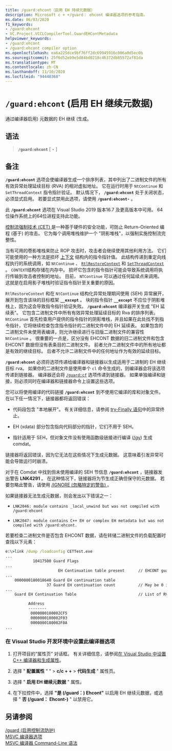 ```yaml
---
title: /guard:ehcont（启用 EH 持续元数据）
description: Microsoft c + +/guard： ehcont 编译器选项的参考指南。
ms.date: 06/03/2020
f1_keywords:
- /guard:ehcont
- VC.Project.VCCLCompilerTool.GuardEHContMetadata
helpviewer_keywords:
- /guard:ehcont
- /guard:ehcont compiler option
ms.openlocfilehash: ea6a225dce9bf76ff2dc69945916c006a0d5ec0b
ms.sourcegitcommit: 25f6d52eb9e5d84bd0218c46372db85572af81da
ms.translationtype: MT
ms.contentlocale: zh-CN
ms.lasthandoff: 11/10/2020
ms.locfileid: "94448368"
---
```

# <a name="guardehcont-enable-eh-continuation-metadata"></a>`/guard:ehcont` (启用 EH 继续元数据) 

通过编译器启用) 元数据的 EH 继续 (生成。

## <a name="syntax"></a>语法

> **`/guard:ehcont`** [ **`-`** ]

## <a name="remarks"></a>备注

**`/guard:ehcont`** 选项会使编译器生成一个排序列表，其中列出了二进制文件的所有有效异常处理延续目标 (RVA) 的相对虚拟地址。 它在运行时用于 `NtContinue` 和 `SetThreadContext` 指令指针验证。 默认情况下， **`/guard:ehcont`** 处于关闭状态，必须显式启用。 若要显式禁用此选项，请使用 **`/guard:ehcont-`** 。

此 **`/guard:ehcont`** 选项在 Visual Studio 2019 版本16.7 及更高版本中可用。 64位操作系统上的64位进程支持此功能。

[控制流强制技术 (CET) ](https://software.intel.com/sites/default/files/managed/4d/2a/control-flow-enforcement-technology-preview.pdf) 是一种基于硬件的安全功能，可防止 Return-Oriented 编程 (基于) 的攻击。 它为每个调用堆栈维护一个 "阴影堆栈"，以强制实施控制流完整性。

当有可用的卷影堆栈来防止 ROP 攻击时，攻击者会继续使用其他利用方法。 它们可能使用的一种方法是损坏 [上下文](/windows/win32/api/winnt/ns-winnt-context) 结构内的指令指针值。 此结构传递到重定向线程执行的系统调用，如 `NtContinue` 、 [`RtlRestoreContext`](/windows/win32/api/winnt/nf-winnt-rtlrestorecontext) 和 [`SetThreadContext`](/windows/win32/api/processthreadsapi/nf-processthreadsapi-setthreadcontext) 。 `CONTEXT`结构存储在内存中。 损坏它包含的指令指针可能会导致系统调用将执行传输到攻击者控制的地址。 目前， `NTContinue` 可以通过任何延续点来调用。 这就是在启用影子堆栈时验证指令指针至关重要的原因。

`RtlRestoreContext` 和在 `NtContinue` 结构化异常处理期间使用 (SEH) 异常展开，展开到包含该块的目标框架 **`__except`** 。 块的指令指针 **`__except`** 不应位于阴影堆栈上，因为这会导致指令指针验证失败。 **`/guard:ehcont`** 编译器开关生成 "EH 延续表"。 它包含二进制文件中所有有效异常处理延续目标的 Rva 的排序列表。 `NtContinue` 首先检查用户提供的指令指针的阴影堆栈，并且如果在此处找不到指令指针，它将继续检查包含指令指针的二进制文件中的 EH 延续表。 如果包含的二进制文件未使用表编译，则允许继续进行与旧版二进制文件的兼容性 `NtContinue` 。 很重要的一点是，区分没有 EHCONT 数据的旧二进制文件和包含 EHCONT 数据但没有表条目的二进制文件。 前者允许二进制文件中的所有地址都是有效的继续目标。 后者不允许二进制文件中的任何地址作为有效的延续目标。

**`/guard:ehcont`** 必须将选项传递给编译器和链接器以生成适用于二进制的 EH 继续目标 rva。 如果你的二进制文件是使用单个 `cl` 命令生成的，则编译器会将该选项传递到链接器。 编译器还会将 [`/guard:cf`](guard-enable-control-flow-guard.md) 选项传递到链接器。 如果单独编译和链接，则必须同时在编译器和链接器命令上设置这些选项。

您可以将使用编译的代码链接 **`/guard:ehcont`** 到不使用它编译的库和对象文件。 在以下任一情况下，链接器都将返回错误：

- 代码段包含 "本地展开"。 有关详细信息，请参阅 [try-Finally 语句](../../cpp/try-finally-statement.md#abnormal-termination)中的异常终止。

- EH (xdata) 部分包含指向代码部分的指针，它们不用于 SEH。

- 指针适用于 SEH，但对象文件没有使用函数级链接进行编译 ([/gy](gy-enable-function-level-linking.md)) 生成 comdat。

链接器将返回错误，因为它无法在这些情况下生成元数据。 这意味着引发异常可能会导致运行时崩溃。

对于在 Comdat 中找到但未使用编译的 SEH 节信息 **`/guard:ehcont`** ，链接器发出警告 **LNK4291** 。 在这种情况下，链接器将为节生成正确但保守的元数据。 若要忽略此警告，请使用 [/IGNORE (忽略特定的警告) ](ignore-ignore-specific-warnings.md)。

如果链接器无法生成元数据，则会发出以下错误之一：

- `LNK2046: module contains _local_unwind but was not compiled with /guard:ehcont`

- `LNK2047: module contains C++ EH or complex EH metadata but was not compiled with /guard:ehcont.`

若要检查二进制文件是否包含 EHCONT 数据，请在转储二进制文件的负载配置时查找以下元素：

```cmd
e:\>link /dump /loadconfig CETTest.exe
...
            10417500 Guard Flags
...
                       EH Continuation table present      // EHCONT guard flag present
...
    0000000180018640 Guard EH continuation table
                  37 Guard EH continuation count          // May be 0 if no exception handling is used in the binary. Still counts has having EHCONT data.
...
    Guard EH Continuation Table                           // List of RVAs

          Address
          --------
           0000000180002CF5
           0000000180002F03
           0000000180002F0A
...
```

### <a name="to-set-this-compiler-option-in-the-visual-studio-development-environment"></a>在 Visual Studio 开发环境中设置此编译器选项

1. 打开项目的“属性页”  对话框。 有关详细信息，请参阅[在 Visual Studio 中设置 C++ 编译器和生成属性](../working-with-project-properties.md)。

1. 选择 " **配置属性** " "  >  **c/c + +**  >  **代码生成** " 属性页。

1. 选择 " **启用 EH 继续元数据** " 属性。

1. 在下拉控件中，选择 **"是 (/guard：) Ehcont"** 以启用 EH 继续元数据，或选择 " **否 (/guard： Ehcont-)** " 以禁用它。

## <a name="see-also"></a>另请参阅

[/guard (启用控制流防护) ](guard-enable-control-flow-guard.md)\
[MSVC 编译器选项](compiler-options.md)\
[MSVC 编译器 Command-Line 语法](compiler-command-line-syntax.md)
